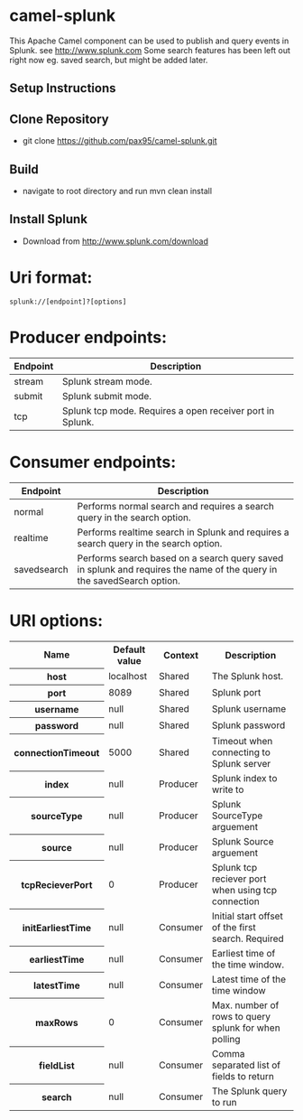 camel-splunk 
============
This Apache Camel component can be used to publish and query events in Splunk.
see http://www.splunk.com
Some search features has been left out right now eg. saved search, but might be added later.

## Setup Instructions

## Clone Repository

*  git clone https://github.com/pax95/camel-splunk.git

## Build

*  navigate to root directory and run mvn clean install

## Install Splunk

*  Download from http://www.splunk.com/download

Uri format:
===========
	splunk://[endpoint]?[options]

Producer endpoints:
===================
<table>
  <thead>
    <th>Endpoint</th>
    <th>Description</th>
  </thead>
  <tr>
    <td>stream</td>
    <td>Splunk stream mode.</td>
  </tr>
  <tr>
    <td>submit</td>
    <td>Splunk submit mode.</td>
  </tr>
  <tr>
    <td>tcp</td>
    <td>Splunk tcp mode. Requires a open receiver port in Splunk.</td>
  </tr>
</table>


Consumer endpoints:
===================
<table>
  <thead>
    <th>Endpoint</th>
    <th>Description</th>
  </thead>
  <tr>
    <td>normal</td>
    <td>Performs normal search and requires a search query in the search option.</td>
  </tr>
  <tr>
    <td>realtime</td>
    <td>Performs realtime search in Splunk and requires a search query in the search option.</td>
  </tr>
  <tr>
    <td>savedsearch</td>
    <td>Performs search based on a search query saved in splunk and requires the name of the query in the savedSearch option.</td>
  </tr>
</table>


URI options:
============
<table>
  <tr>
    <th>Name</th>
    <th>Default value</th>
    <th>Context</th>
    <th>Description</th>
  </tr>
  <tr>
    <th>host</th>
    <td>localhost</td>
    <td>Shared</td>
    <td>The Splunk host.</td>
  </tr>
  <tr>
    <th>port</th>
    <td>8089</td>
    <td>Shared</td>
    <td>Splunk port</td>
  </tr>
  <tr>
    <th>username</th>
    <td>null</td>
    <td>Shared</td>
    <td>Splunk username</td>
  </tr>
  <tr>
    <th>password</th>
    <td>null</td>
    <td>Shared</td>
    <td>Splunk password</td>
  </tr>
  <tr>
    <th>connectionTimeout</th>
    <td>5000</td>
    <td>Shared</td>
    <td>Timeout when connecting to Splunk server</td>
  </tr>
  <tr>
    <th>index</th>
    <td>null</td>
    <td>Producer</td>
    <td>Splunk index to write to</td>
  </tr>
  <tr>
    <th>sourceType</th>
    <td>null</td>
    <td>Producer</td>
    <td>Splunk SourceType arguement</td>
  </tr>
  <tr>
    <th>source</th>
    <td>null</td>
    <td>Producer</td>
    <td>Splunk Source arguement</td>
  </tr>
  <tr>
    <th>tcpRecieverPort</th>
    <td>0</td>
    <td>Producer</td>
    <td>Splunk tcp reciever port when using tcp connection</td>
  </tr>
  <tr>
    <th>initEarliestTime</th>
    <td>null</td>
    <td>Consumer</td>
    <td>Initial start offset of the first search. Required</td>
  </tr>
  <tr>
    <th>earliestTime</th>
    <td>null</td>
    <td>Consumer</td>
    <td>Earliest time of the time window.</td>
  </tr>
  <tr>
    <th>latestTime</th>
    <td>null</td>
    <td>Consumer</td>
    <td>Latest time of the time window</td>
  </tr>
   <tr>
    <th>maxRows</th>
    <td>0</td>
    <td>Consumer</td>
    <td>Max. number of rows to query splunk for when polling</td>
  </tr>
  <tr>
    <th>fieldList</th>
    <td>null</td>
    <td>Consumer</td>
    <td>Comma separated list of fields to return</td>
  </tr>
  <tr>
    <th>search</th>
    <td>null</td>
    <td>Consumer</td>
    <td>The Splunk query to run</td>
  </tr>
</table>
